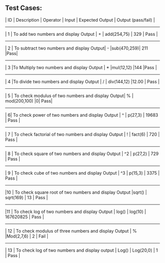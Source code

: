 ## Test Cases:



| ID   |  Description  |   Operator   |  Input |   Expected Output	| Output (pass/fail) |
___
|   1  |  To add two numbers and display Output	|     +	          |  add(254,75)	| 329 	|  Pass |
____
|   2  |       To subtract two numbers and display Output|	     -	 |sub(470,259)|	211	|Pass|
____
|  3   |To Multiply two numbers and display Output	   |  *	  |mul(12,12)	|144	|Pass  |
_____
| 4	   |To divide two numbers and display Output |	     /	 |  div(144,12)	|12.00 |	Pass  |
_____
| 5   |	To check modulus of two numbers and display Output|	     %	 |  mod(200,100)	|0|	Pass|
_____
| 6|  	To check power of two numbers and display Output	|     ^	  |  p(27,3) |	19683	| Pass |
___
| 7  |	To check factorial of two numbers and display Output   |	      !	  |   fact(6) |	720  |	Pass  |
___
| 8  |	To check square of two numbers and display Output	  |   ^2	|      p(27,2)	| 729	 | Pass  |
____
| 9	 | To check cube of two numbers and display Output	  |   ^3	 |     p(15,3)	| 3375	 |  Pass  |
____
|10  |	To check square root of two numbers and display Output	|sqrt()	   |  sqrt(169)  |	13  |	Pass  |
____
|11  |	To check log of two numbers and display Output	|  log()  |	        log(10)	  | 167620825	| Pass  |
_______
| 12 | To check modulus of three numbers and display Output	  |   %	  |Mod(2,7,6)	| 2	  | Fail  |
_______
| 13 | 	To check log of two numbers and display output	| Log()	| Log(20,0)  | 	1   | 	Pass  |
